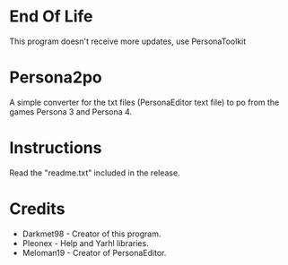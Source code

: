 # End Of Life
This program doesn't receive more updates, use PersonaToolkit

# Persona2po
A simple converter for the txt files (PersonaEditor text file) to po from the games Persona 3 and Persona 4.

# Instructions
Read the "readme.txt" included in the release.

# Credits
* Darkmet98 - Creator of this program.
* Pleonex - Help and Yarhl libraries.
* Meloman19 - Creator of PersonaEditor.
